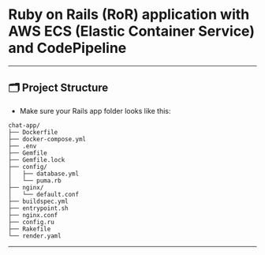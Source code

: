 # Ruby on Rails (RoR) application with AWS ECS (Elastic Container Service) and CodePipeline

---

## 🗂 Project Structure
- Make sure your Rails app folder looks like this:

```
chat-app/
├── Dockerfile
├── docker-compose.yml
├── .env
├── Gemfile
├── Gemfile.lock
├── config/
│   ├── database.yml
│   └── puma.rb
├── nginx/
│   └── default.conf
├── buildspec.yml
├── entrypoint.sh
├── nginx.conf
├── config.ru
├── Rakefile
└── render.yaml

```

---

